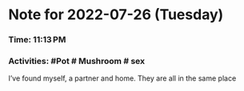 # Note for 2022-07-26 (Tuesday)
### Time: 11:13 PM
### Activities: #Pot  # Mushroom  # sex

I’ve found myself, a partner and home. They are all in the same place
